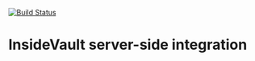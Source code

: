 [![Build Status](https://circleci.com/gh/segmentio/integration-inside-vault.png?circle-token=400ae44c9cd5036aa37904ad95b55d7f475d2429)](https://circleci.com/gh/segmentio/integration-inside-vault)
# InsideVault server-side integration